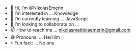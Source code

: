 - 👋 Hi, I’m @NikolasEmerin
- 👀 I’m interested in ... Knowledge
- 🌱 I’m currently learning ... JavaScript
- 💞️ I’m looking to collaborate on ... 
- 📫 How to reach me ... nikolasmattiolaemerin@gmail.com
- 😄 Pronouns: ... He/Him
- ⚡ Fun fact: ... No one

<!---
NikolasEmerin/NikolasEmerin is a ✨ special ✨ repository because its `README.md` (this file) appears on your GitHub profile.
You can click the Preview link to take a look at your changes.
--->
